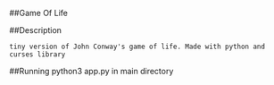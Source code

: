 ##Game Of Life

##Description
	
	tiny version of John Conway's game of life. Made with python and curses library

##Running
	python3 app.py in main directory


